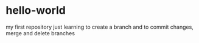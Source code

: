 # hello-world
my first repository
just learning to create a branch and to commit changes, merge and delete branches

